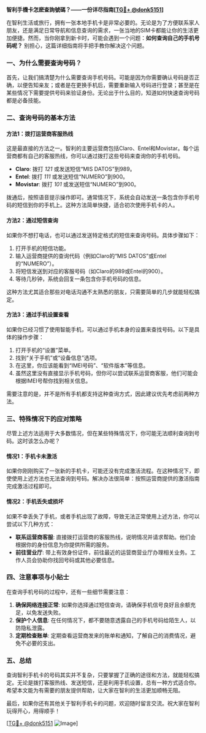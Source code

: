 **智利手機卡怎麽查詢號碼？——一份详尽指南[[TG💪+ @donk5151](https://t.me/s/donk5151)]**

在智利生活或旅行，拥有一张本地手机卡是非常必要的。无论是为了方便联系家人朋友，还是满足日常导航和信息查询的需求，一张当地的SIM卡都能让你的生活更加便捷。然而，当你刚拿到新卡时，可能会遇到一个问题：**如何查询自己的手机号码呢？** 别担心，这篇详细指南将手把手教你解决这个问题。

### 一、为什么需要查询号码？

首先，让我们搞清楚为什么需要查询手机号码。可能是因为你需要确认号码是否正确，以便告知亲友；或者是在更换手机后，需要重新输入号码进行登录；甚至是在某些情况下需要提供号码来验证身份。无论出于什么目的，知道如何快速查询号码都是必备技能。

### 二、查询号码的基本方法

#### 方法1：拨打运营商客服热线

这是最直接的方法之一。智利的主要运营商包括Claro、Entel和Movistar。每个运营商都有自己的客服热线，你可以通过拨打这些号码来查询你的手机号码。

- **Claro**: 拨打 *121* 或发送短信“MIS DATOS”到989。
- **Entel**: 拨打 *111* 或发送短信“NUMERO”到900。
- **Movistar**: 拨打 *101* 或发送短信“NUMERO”到900。

拨通后，按照语音提示操作即可。通常情况下，系统会自动发送一条包含你手机号码的短信到你的手机上。这种方法简单快捷，适合初次使用手机卡的人。

#### 方法2：通过短信查询

如果你不想打电话，也可以通过发送特定格式的短信来查询号码。具体步骤如下：

1. 打开手机的短信功能。
2. 输入运营商提供的查询代码（例如Claro的“MIS DATOS”或Entel的“NUMERO”）。
3. 将短信发送到对应的客服号码（如Claro的989或Entel的900）。
4. 等待几秒钟，系统会回复一条包含你手机号码的信息。

这种方法尤其适合那些对电话沟通不太熟悉的朋友，只需要简单的几步就能轻松搞定。

#### 方法3：通过手机设置查看

如果你已经习惯了使用智能手机，可以通过手机本身的设置来查找号码。以下是具体的操作步骤：

1. 打开手机的“设置”菜单。
2. 找到“关于手机”或“设备信息”选项。
3. 在这里，你应该能看到“IMEI号码”、“软件版本”等信息。
4. 虽然这里没有直接显示手机号码，但你可以尝试联系运营商客服，他们可能会根据IMEI号帮你找到相关信息。

需要注意的是，并不是所有手机都支持这种查询方式，因此建议优先考虑前两种方法。

### 三、特殊情况下的应对策略

尽管上述方法适用于大多数情况，但在某些特殊情况下，你可能无法顺利查询到号码。这时该怎么办呢？

#### 情况1：手机卡未激活

如果你刚刚购买了一张新的手机卡，可能还没有完成激活流程。在这种情况下，即使使用上述方法也无法查询到号码。解决办法很简单：按照运营商提供的激活指南完成激活过程即可。

#### 情况2：手机丢失或损坏

如果不幸丢失了手机，或者手机出现了故障，导致无法正常使用上述方法，你可以尝试以下几种方式：

- **联系运营商客服**: 直接拨打运营商的客服热线，说明情况并请求帮助。他们会根据你的身份信息为你提供所需的服务。
- **前往营业厅**: 带上有效身份证件，前往最近的运营商营业厅办理相关业务。工作人员会协助你找回号码或其他必要信息。

### 四、注意事项与小贴士

在查询手机号码的过程中，还有一些细节需要注意：

1. **确保网络连接正常**: 如果你选择通过短信查询，请确保手机信号良好且余额充足，以免发送失败。
2. **保护个人信息**: 在任何情况下，都不要随意透露自己的手机号码给陌生人，以防隐私泄露。
3. **定期检查账单**: 定期查看运营商发来的账单和通知，了解自己的消费情况，避免不必要的支出。

### 五、总结

查询智利手机卡的号码其实并不复杂，只要掌握了正确的途径和方法，就能轻松搞定。无论是拨打客服热线、发送短信，还是利用手机设置，总有一种方式适合你。希望本文能为有需要的朋友提供帮助，让大家在智利的生活更加顺畅无阻。

最后，如果你还有其他关于智利手机卡的问题，欢迎随时留言交流。祝大家在智利玩得开心，用得顺手！

[[TG💪+ @donk5151](https://t.me/s/donk5151) ![Image](https://i.postimg.cc/rwNCRYN7/Snipaste-2025-04-30-17-27-05.png)]